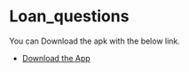 # Loan_questions

You can Download the apk with the below link.

- [Download the App](https://drive.google.com/file/d/1vCpGOePOcw2kM9IfVgwNP_mdK_V5AJ7G/view?usp=sharing)




